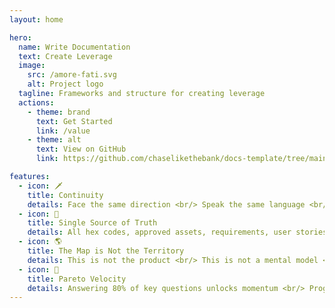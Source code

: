 ```yaml
---
layout: home

hero:
  name: Write Documentation
  text: Create Leverage
  image:
    src: /amore-fati.svg
    alt: Project logo
  tagline: Frameworks and structure for creating leverage
  actions:
    - theme: brand
      text: Get Started
      link: /value
    - theme: alt
      text: View on GitHub
      link: https://github.com/chaselikethebank/docs-template/tree/main

features:
  - icon: 🗡️
    title: Continuity
    details: Face the same direction <br/> Speak the same language <br/> Exercise the same disciplines <br/> Share the same goals
  - icon: 🏀
    title: Single Source of Truth
    details: All hex codes, approved assets, requirements, user stories... live here
  - icon: 🌎
    title: The Map is Not the Territory
    details: This is not the product <br/> This is not a mental model <br/> This is something in between
  - icon: 🚀
    title: Pareto Velocity
    details: Answering 80% of key questions unlocks momentum <br/> Progress compounds when clarity removes friction
---
```


